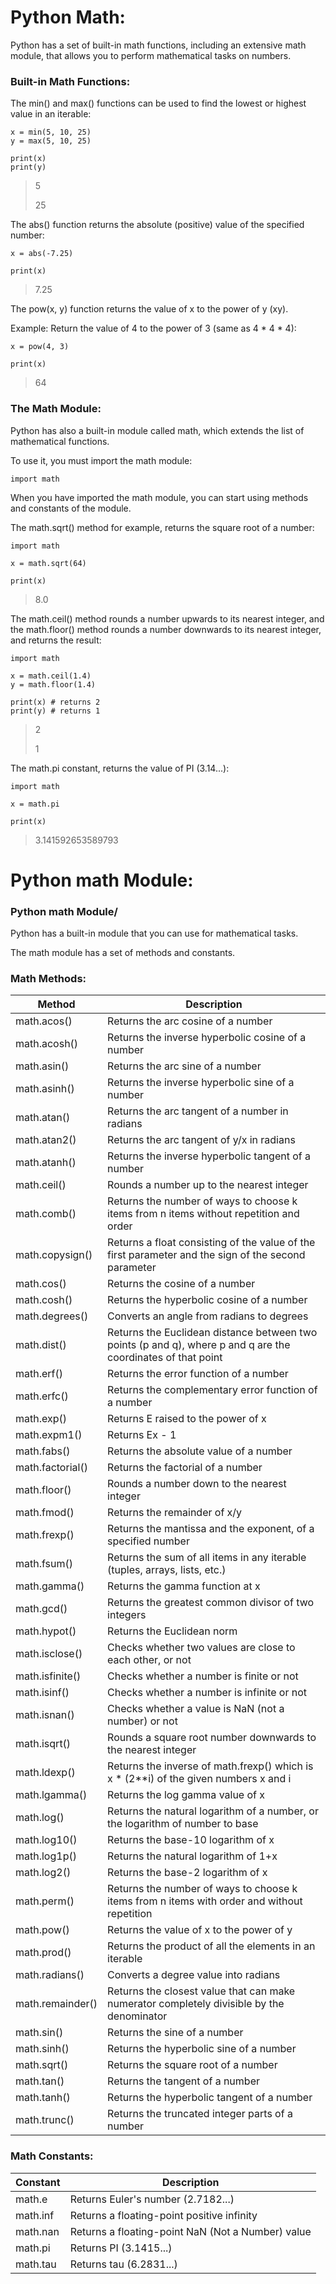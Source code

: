 # Python Math:

Python has a set of built-in math functions, including an extensive math module, that allows you to perform mathematical tasks on numbers.

### Built-in Math Functions:

The min() and max() functions can be used to find the lowest or highest value in an iterable:

```
x = min(5, 10, 25)
y = max(5, 10, 25)

print(x)
print(y)
```
> 5
>
> 25

The abs() function returns the absolute (positive) value of the specified number:

```
x = abs(-7.25)

print(x)
```

> 7.25

The pow(x, y) function returns the value of x to the power of y (xy).

Example: Return the value of 4 to the power of 3 (same as 4 * 4 * 4):

```
x = pow(4, 3)

print(x)
```
> 64

### The Math Module:

Python has also a built-in module called math, which extends the list of mathematical functions.

To use it, you must import the math module:

```
import math
```

When you have imported the math module, you can start using methods and constants of the module.

The math.sqrt() method for example, returns the square root of a number:

```
import math

x = math.sqrt(64)

print(x)
```
> 8.0

The math.ceil() method rounds a number upwards to its nearest integer, and the math.floor() method rounds a number downwards to its nearest integer, and returns the result:

```
import math

x = math.ceil(1.4)
y = math.floor(1.4)

print(x) # returns 2
print(y) # returns 1
```
> 2
>
> 1

The math.pi constant, returns the value of PI (3.14...):

```
import math

x = math.pi

print(x)
```
> 3.141592653589793

# Python math Module:

### Python math Module/

Python has a built-in module that you can use for mathematical tasks.

The math module has a set of methods and constants.

### Math Methods:

| Method	| Description |
|---------|-------------|
|math.acos()	|Returns the arc cosine of a number|
|math.acosh()	|Returns the inverse hyperbolic cosine of a number|
|math.asin()	|Returns the arc sine of a number|
|math.asinh()	|Returns the inverse hyperbolic sine of a number|
|math.atan()	|Returns the arc tangent of a number in radians|
|math.atan2()	|Returns the arc tangent of y/x in radians|
|math.atanh()	|Returns the inverse hyperbolic tangent of a number|
|math.ceil()	|Rounds a number up to the nearest integer|
|math.comb()	|Returns the number of ways to choose k items from n items without repetition and order|
|math.copysign()	|Returns a float consisting of the value of the first parameter and the sign of the second parameter|
|math.cos()	|Returns the cosine of a number|
|math.cosh()	|Returns the hyperbolic cosine of a number|
|math.degrees()	|Converts an angle from radians to degrees|
|math.dist()	|Returns the Euclidean distance between two points (p and q), where p and q are the coordinates of that point|
|math.erf()	|Returns the error function of a number|
|math.erfc()	|Returns the complementary error function of a number|
|math.exp()	|Returns E raised to the power of x|
|math.expm1()	|Returns Ex - 1|
|math.fabs()	|Returns the absolute value of a number|
|math.factorial()	|Returns the factorial of a number|
|math.floor()	|Rounds a number down to the nearest integer|
|math.fmod()	|Returns the remainder of x/y|
|math.frexp()	|Returns the mantissa and the exponent, of a specified number|
|math.fsum()	|Returns the sum of all items in any iterable (tuples, arrays, lists, etc.)|
|math.gamma()	|Returns the gamma function at x|
|math.gcd()	|Returns the greatest common divisor of two integers|
|math.hypot()	|Returns the Euclidean norm|
|math.isclose()	|Checks whether two values are close to each other, or not|
|math.isfinite()	|Checks whether a number is finite or not|
|math.isinf()	|Checks whether a number is infinite or not|
|math.isnan()	|Checks whether a value is NaN (not a number) or not|
|math.isqrt()	|Rounds a square root number downwards to the nearest integer|
|math.ldexp()	|Returns the inverse of math.frexp() which is x \* (2\**i) of the given numbers x and i|
|math.lgamma()	|Returns the log gamma value of x|
|math.log()	|Returns the natural logarithm of a number, or the logarithm of number to base|
|math.log10()	|Returns the base-10 logarithm of x|
|math.log1p()	|Returns the natural logarithm of 1+x|
|math.log2()	|Returns the base-2 logarithm of x|
|math.perm()	|Returns the number of ways to choose k items from n items with order and without repetition|
|math.pow()	|Returns the value of x to the power of y|
|math.prod()	|Returns the product of all the elements in an iterable|
|math.radians()	|Converts a degree value into radians|
|math.remainder()	|Returns the closest value that can make numerator completely divisible by the denominator|
|math.sin()	|Returns the sine of a number|
|math.sinh()	|Returns the hyperbolic sine of a number|
|math.sqrt()	|Returns the square root of a number|
|math.tan()	|Returns the tangent of a number|
|math.tanh()	|Returns the hyperbolic tangent of a number|
|math.trunc()	|Returns the truncated integer parts of a number|

### Math Constants:

| Constant	| Description |
|-----------|-------------|
|math.e	|Returns Euler's number (2.7182...)|
|math.inf	|Returns a floating-point positive infinity|
|math.nan	|Returns a floating-point NaN (Not a Number) value|
|math.pi	|Returns PI (3.1415...)|
|math.tau	|Returns tau (6.2831...)|
